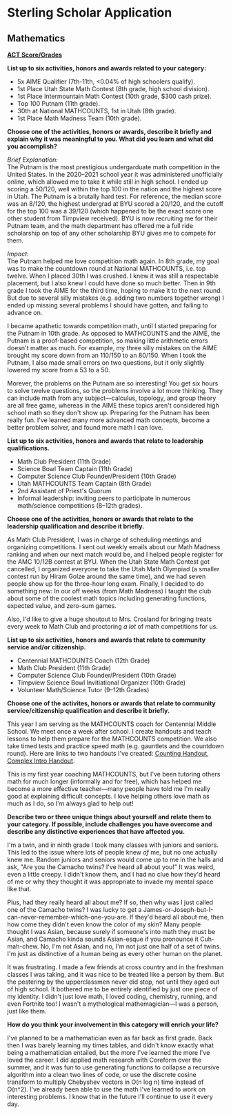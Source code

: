 # Sterling Scholar Application
## Mathematics

**[ACT Score/Grades](./Transcript.md)**


**List up to six activities, honors and awards related to your category:**
- 5x AIME Qualifier (7th-11th, <0.04% of high schoolers qualify).
- 1st Place Utah State Math Contest (8th grade, high school division).
- 1st Place Intermountain Math Contest (10th grade, $300 cash prize).
- Top 100 Putnam (11th grade).
- 30th at National MATHCOUNTS, 1st in Utah (8th grade).
- 1st Place Math Madness Team (10th grade).

**Choose one of the activities, honors or awards, describe it briefly and explain why it was meaningful to you. What did you learn and what did you accomplish?**

*Brief Explanation:*  
The Putnam is the most prestigious undergarduate math competition in the United States. In the 2020–2021 school year it was administered unofficially online, which allowed me to take it while still in high school. I ended up scoring a 50/120, well within the top 100 in the nation and the highest score in Utah. The Putnam is a brutally hard test. For reference, the median score was an 8/120, the highest undergrad at BYU scored a 20/120, and the cutoff for the top 100 was a 39/120 (which happened to be the exact score one other student from Timpview received). BYU is now recruiting me for their Putnam team, and the math department has offered me a full ride scholarship on top of any other scholarship BYU gives me to compete for them.

*Impact:*  
The Putnam helped me love competition math again. In 8th grade, my goal was to make the countdown round at National MATHCOUNTS, i.e. top twelve. When I placed 30th I was crushed. I knew it was still a respectable placement, but I also knew I could have done so much better. Then in 9th grade I took the AIME for the third time, hoping to make it to the next round. But due to several silly mistakes (e.g. adding two numbers together wrong) I ended up missing several problems I should have gotten, and failing to advance on.

I became apathetic towards competition math, until I started preparing for the Putnam in 10th grade. As opposed to MATHCOUNTS and the AIME, the Putnam is a proof-based competition, so making little arithmetic errors doesn't matter as much. For example, my three silly mistakes on the AIME brought my score down from an 110/150 to an 80/150. When I took the Putnam, I also made small errors on two questions, but it only slightly lowered my score from a 53 to a 50.

Morever, the problems on the Putnam are so interesting! You get six hours to solve twelve questions, so the problems involve a lot more thinking. They can include math from any subject—calculus, topology, and group theory are all free game, whereas in the AIME these topics aren't considered high school math so they don't show up. Preparing for the Putnam has been really fun. I've learned many more advanced math concepts, become a better problem solver, and found more math I can love.

**List up to six activities, honors and awards that relate to leadership qualifications.**
- Math Club President (11th Grade)
- Science Bowl Team Captain (11th Grade)
- Computer Science Club Founder/President (10th Grade)
- Utah MATHCOUNTS Team Captain (8th Grade)
- 2nd Assistant of Priest's Quorum
- Informal leadership: inviting peers to participate in numerous math/science competitions (8–12th grades).

**Choose one of the activities, honors or awards that relate to the leadership qualification and describe it briefly.**

As Math Club President, I was in charge of scheduling meetings and organizing competitions. I sent out weekly emails about our Math Madness ranking and when our next match would be, and I helped people register for the AMC 10/12B contest at BYU. When the Utah State Math Contest got cancelled, I organized everyone to take the Utah Math Olympiad (a smaller contest run by Hiram Golze around the same time), and we had seven people show up for the three-hour long exam. Finally, I decided to do something new: In our off weeks (from Math Madness) I taught the club about some of the coolest math topics including generating functions, expected value, and zero-sum games.

Also, I'd like to give a huge shoutout to Mrs. Crosland for bringing treats every week to Math Club and proctoring *a lot* of math competitions for us.

**List up to six activities, honors and awards that relate to community service and/or citizenship.**
- Centennial MATHCOUNTS Coach (12th Grade)
- Math Club President (11th Grade)
- Computer Science Club Founder/President (10th Grade)
- Timpview Science Bowl Invitiational Organizer (10th Grade)
- Volunteer Math/Science Tutor (9–12th Grades)

**Choose one of the activites, honors or awards that relate to community service/citizenship qualification and describe it briefly.**

This year I am serving as the MATHCOUNTS coach for Centennial Middle School. We meet once a week after school. I create handouts and teach lessons to help them prepare for the MATHCOUNTS competition. We also take timed tests and practice speed math (e.g. gauntlets and the countdown round). Here are links to two handouts I've created: [Counting Handout](handouts/Counting.pdf), [Complex Intro Handout](handouts/ComplexIntro.pdf).

This is my first year coaching MATHCOUNTS, but I've been tutoring others math for much longer (informally and for free), which has helped me become a more effective teacher—many people have told me I'm really good at explaining difficult concepts. I love helping others love math as much as I do, so I'm always glad to help out!

**Describe two or three unique things about yourself and relate them to your category. If possible, include challenges you have overcome and describe any distinctive experiences that have affected you.**

I'm a twin, and in ninth grade I took many classes with juniors and seniors. This led to the issue where lots of people knew *of* me, but no one actually knew me. Random juniors and seniors would come up to me in the halls and ask, "Are you the Camacho twins? I've heard all about you!" It was weird, even a little creepy. I didn't know them, and I had no clue how they'd heard of me or why they thought it was appropriate to invade my mental space like that.

Plus, had they really heard all about me? If so, then why was I just called one of the Camacho twins? I was lucky to get a James-or-Joseph-but-I-can-never-remember-which-one-you-are. If they'd heard all about me, then how come they didn't even know the color of my skin? Many people thought I was Asian, because surely if someone's into math they must be Asian, and Camacho kinda sounds Asian-esque if you pronounce it Cuh-mah-chew. No, I'm not Asian, and no, I'm not just one half of a set of twins. I'm just as distinctive of a human being as every other human on the planet.

It was frustrating. I made a few friends at cross country and in the freshman classes I was taking, and it was nice to be treated like a person by them. But the pestering by the upperclassmen never did stop, not until they aged out of high school. It bothered me to be entirely identified by just one piece of my identity. I didn't just love math, I loved coding, chemistry, running, and even Fortnite too! I wasn't a mythological mathemagician—I was a person, just like them.

**How do you think your involvement in this category will enrich your life?**

I've planned to be a mathematician even as far back as first grade. Back then I was barely learning my times tables, and didn't know exactly what being a mathematician entailed, but the more I've learned the more I've loved the career. I did applied math research with Coreform over the summer, and it was fun to use generating functions to collapse a recursive algorithm into a clean two lines of code, or use the discrete cosine transform to multiply Chebyshev vectors in O(n log n) time instead of O(n^2). I've already been able to use the math I've learned to work on interesting problems. I know that in the future I'll continue to use it every day.

